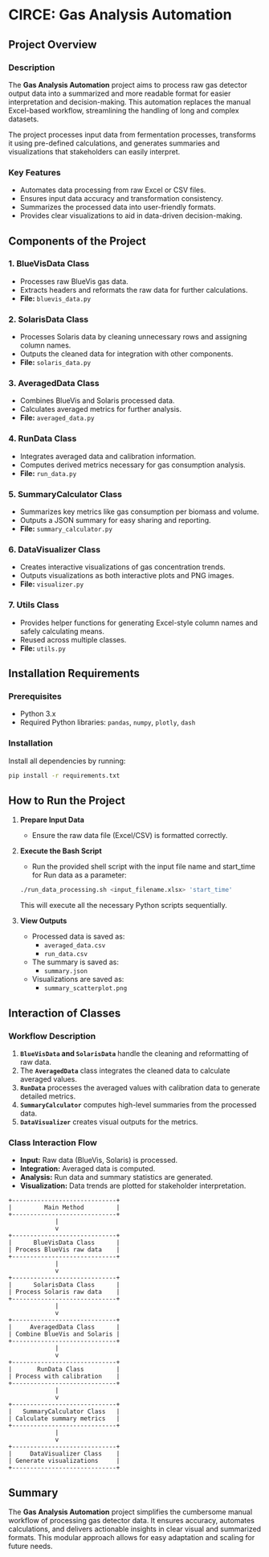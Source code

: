 # CIRCE: Gas Analysis Automation

## Project Overview

### Description

The **Gas Analysis Automation** project aims to process raw gas detector output data into a summarized and more readable format for easier interpretation and decision-making. This automation replaces the manual Excel-based workflow, streamlining the handling of long and complex datasets. 

The project processes input data from fermentation processes, transforms it using pre-defined calculations, and generates summaries and visualizations that stakeholders can easily interpret.

### Key Features
- Automates data processing from raw Excel or CSV files.
- Ensures input data accuracy and transformation consistency.
- Summarizes the processed data into user-friendly formats.
- Provides clear visualizations to aid in data-driven decision-making.

## Components of the Project

### 1. **BlueVisData Class**
- Processes raw BlueVis gas data.
- Extracts headers and reformats the raw data for further calculations.
- **File:** `bluevis_data.py`

### 2. **SolarisData Class**
- Processes Solaris data by cleaning unnecessary rows and assigning column names.
- Outputs the cleaned data for integration with other components.
- **File:** `solaris_data.py`

### 3. **AveragedData Class**
- Combines BlueVis and Solaris processed data.
- Calculates averaged metrics for further analysis.
- **File:** `averaged_data.py`

### 4. **RunData Class**
- Integrates averaged data and calibration information.
- Computes derived metrics necessary for gas consumption analysis.
- **File:** `run_data.py`

### 5. **SummaryCalculator Class**
- Summarizes key metrics like gas consumption per biomass and volume.
- Outputs a JSON summary for easy sharing and reporting.
- **File:** `summary_calculator.py`

### 6. **DataVisualizer Class**
- Creates interactive visualizations of gas concentration trends.
- Outputs visualizations as both interactive plots and PNG images.
- **File:** `visualizer.py`

### 7. **Utils Class**
- Provides helper functions for generating Excel-style column names and safely calculating means.
- Reused across multiple classes.
- **File:** `utils.py`

## Installation Requirements

### Prerequisites
- Python 3.x
- Required Python libraries: `pandas`, `numpy`, `plotly`, `dash`

### Installation
Install all dependencies by running:
```sh
pip install -r requirements.txt
```

## How to Run the Project

1. **Prepare Input Data**
   - Ensure the raw data file (Excel/CSV) is formatted correctly.

2. **Execute the Bash Script**
   - Run the provided shell script with the input file name and start_time for Run data as a parameter:
   ```sh
   ./run_data_processing.sh <input_filename.xlsx> 'start_time'
   ```
   This will execute all the necessary Python scripts sequentially.

3. **View Outputs**
   - Processed data is saved as:
     - `averaged_data.csv`
     - `run_data.csv`
   - The summary is saved as:
     - `summary.json`
   - Visualizations are saved as:
     - `summary_scatterplot.png`

## Interaction of Classes

### Workflow Description
1. **`BlueVisData` and `SolarisData`** handle the cleaning and reformatting of raw data.
2. The **`AveragedData`** class integrates the cleaned data to calculate averaged values.
3. **`RunData`** processes the averaged values with calibration data to generate detailed metrics.
4. **`SummaryCalculator`** computes high-level summaries from the processed data.
5. **`DataVisualizer`** creates visual outputs for the metrics.

### Class Interaction Flow
- **Input:** Raw data (BlueVis, Solaris) is processed.
- **Integration:** Averaged data is computed.
- **Analysis:** Run data and summary statistics are generated.
- **Visualization:** Data trends are plotted for stakeholder interpretation.
```
+-----------------------------+
|         Main Method         |
+-----------------------------+
             |
             v
+-----------------------------+
|      BlueVisData Class      |
| Process BlueVis raw data    |
+-----------------------------+
             |
             v
+-----------------------------+
|      SolarisData Class      |
| Process Solaris raw data    |
+-----------------------------+
             |
             v
+-----------------------------+
|     AveragedData Class      |
| Combine BlueVis and Solaris |
+-----------------------------+
             |
             v
+-----------------------------+
|       RunData Class         |
| Process with calibration    |
+-----------------------------+
             |
             v
+-----------------------------+
|   SummaryCalculator Class   |
| Calculate summary metrics   |
+-----------------------------+
             |
             v
+-----------------------------+
|     DataVisualizer Class    |
| Generate visualizations     |
+-----------------------------+

```
## Summary
The **Gas Analysis Automation** project simplifies the cumbersome manual workflow of processing gas detector data. It ensures accuracy, automates calculations, and delivers actionable insights in clear visual and summarized formats. This modular approach allows for easy adaptation and scaling for future needs.

